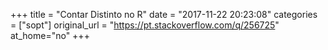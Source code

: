 +++
title = "Contar Distinto no R"
date = "2017-11-22 20:23:08"
categories = ["sopt"]
original_url = "https://pt.stackoverflow.com/q/256725"
at_home="no"
+++

